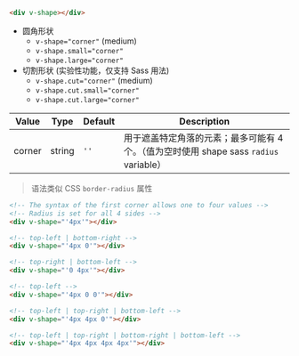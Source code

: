 ```html
<div v-shape></div>
```

- 圆角形状
  - `v-shape="corner"` (medium)
  - `v-shape.small="corner"`
  - `v-shape.large="corner"`
- 切割形状 (实验性功能，仅支持 Sass 用法)
  - `v-shape.cut="corner"` (medium)
  - `v-shape.cut.small="corner"`
  - `v-shape.cut.large="corner"`

| Value  | Type   | Default | Description                                                                            |
| ------ | ------ | ------- | -------------------------------------------------------------------------------------- |
| corner | string | `''`    | 用于遮盖特定角落的元素；最多可能有 4 个。（值为空时使用 shape sass `radius` variable） |

> 语法类似 CSS `border-radius` 属性

```html
<!-- The syntax of the first corner allows one to four values -->
<!-- Radius is set for all 4 sides -->
<div v-shape="'4px'"></div>

<!-- top-left | bottom-right -->
<div v-shape="'4px 0'"></div>

<!-- top-right | bottom-left -->
<div v-shape="'0 4px'"></div>

<!-- top-left -->
<div v-shape="'4px 0 0'"></div>

<!-- top-left | top-right | bottom-left -->
<div v-shape="'4px 4px 0'"></div>

<!-- top-left | top-right | bottom-right | bottom-left -->
<div v-shape="'4px 4px 4px 4px'"></div>
```
